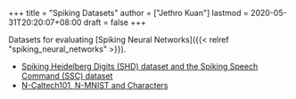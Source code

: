 +++
title = "Spiking Datasets"
author = ["Jethro Kuan"]
lastmod = 2020-05-31T20:20:07+08:00
draft = false
+++

Datasets for evaluating [Spiking Neural Networks]({{< relref "spiking_neural_networks" >}}).

- [Spiking Heidelberg Digits (SHD) dataset and the Spiking Speech Command (SSC) dataset](https://compneuro.net/)
- [N-Caltech101, N-MNIST and Characters](https://www.garrickorchard.com/datasets)
